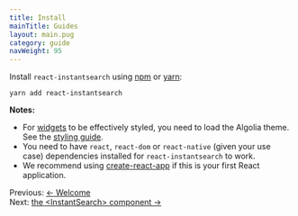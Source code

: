 ```yaml
---
title: Install
mainTitle: Guides
layout: main.pug
category: guide
navWeight: 95
---
```


Install `react-instantsearch` using [npm](https://www.npmjs.com/) or [yarn](https://yarnpkg.com/):

```shell
yarn add react-instantsearch
```

**Notes:**
* For [widgets](guide/Widgets.html) to be effectively styled, you need to load the Algolia theme. See the [styling guide](guide/Styling_widgets.html).
* You need to have `react`, `react-dom` or `react-native` (given your use case) dependencies installed for `react-instantsearch` to work.
* We recommend using [create-react-app](https://github.com/facebookincubator/create-react-app) if this is your first React application.

<div class="guide-nav">
    <div class="guide-nav-left">
        Previous: <a href="guide/index.html">← Welcome</a>
    </div>
    <div class="guide-nav-right">
        Next: <a href="guide/<InstantSearch>.html">the &lt;InstantSearch&gt; component →</a>
    </div>
</div>
